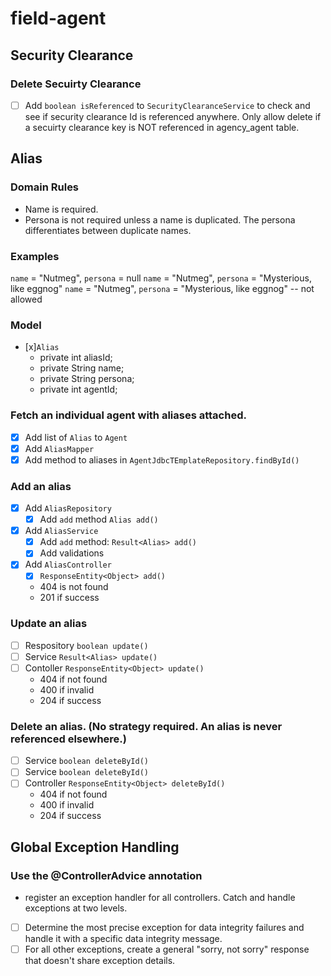 # field-agent

## Security Clearance
### Delete Secuirty Clearance
* [ ] Add `boolean isReferenced` to `SecurityClearanceService` to check and see if security clearance Id is referenced anywhere. Only allow delete if a secuirty clearance key is NOT referenced in agency_agent table.


## Alias
### Domain Rules
* Name is required.
* Persona is not required unless a name is duplicated. The persona differentiates between duplicate names. 
<!-- unique id -->

### Examples
`name` = "Nutmeg", `persona` = null
`name` = "Nutmeg", `persona` = "Mysterious, like eggnog"
`name` = "Nutmeg", `persona` = "Mysterious, like eggnog" -- not allowed


### Model
* [x]`Alias`
    * private int aliasId;
    * private String name;
    * private String persona;
    * private int agentId;

### Fetch an individual agent with aliases attached.
* [x] Add list of `Alias` to `Agent`
* [x] Add `AliasMapper`
* [x] Add method to aliases in `AgentJdbcTEmplateRepository.findById()`

### Add an alias
* [x] Add `AliasRepository`
    * [x] Add `add` method  `Alias add()` 
* [x] Add `AliasService`
    * [x] Add `add` method: `Result<Alias> add()`
    * [x] Add validations
* [x] Add `AliasController`
    * [x] `ResponseEntity<Object> add()`
    * 404 is not found
    * 201 if success 

### Update an alias
* [ ] Respository `boolean update()`
* [ ] Service `Result<Alias> update()`
* [ ] Contoller `ResponseEntity<Object> update()`
    * 404 if not found
    * 400 if invalid
    * 204 if success

### Delete an alias. (No strategy required. An alias is never referenced elsewhere.)
* [ ] Service `boolean deleteById()`
* [ ] Service `boolean deleteById()`
* [ ] Controller `ResponseEntity<Object> deleteById()`
    * 404 if not found
    * 400 if invalid
    * 204 if success

## Global Exception Handling
### Use the @ControllerAdvice annotation
* register an exception handler for all controllers. Catch and handle exceptions at two levels.
* [ ] Determine the most precise exception for data integrity failures and handle it with a specific data integrity message.
* [ ] For all other exceptions, create a general "sorry, not sorry" response that doesn't share exception details.
